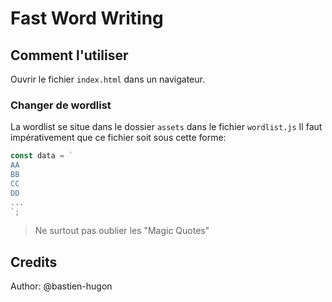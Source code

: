 # Fast Word Writing

## Comment l'utiliser

Ouvrir le fichier `index.html` dans un navigateur.

### Changer de wordlist

La wordlist se situe dans le dossier `assets` dans le fichier `wordlist.js`
Il faut impérativement que ce fichier soit sous cette forme:
``` javascript
const data = `
AA
BB
CC
DD
...
`;
```

> Ne surtout pas oublier les "Magic Quotes"

## Credits

Author: @bastien-hugon
